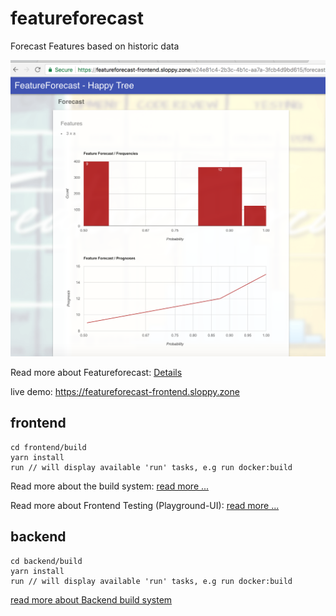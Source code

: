 # featureforecast
Forecast Features based on historic data

![box](documentation/images-featureforecast/03_forecast.png)

Read more about Featureforecast: [Details](documentation/featureforecast.md)

live demo: https://featureforecast-frontend.sloppy.zone

## frontend
```
cd frontend/build
yarn install
run // will display available 'run' tasks, e.g run docker:build
```

Read more about the build system: [read more ...](development/frontend/build/README.md)

Read more about Frontend Testing (Playground-UI): [read more ...](documentation/cosmos.md)

## backend
```
cd backend/build
yarn install
run // will display available 'run' tasks, e.g run docker:build
```

[read more about Backend build system](development/backend/build/README.md)

